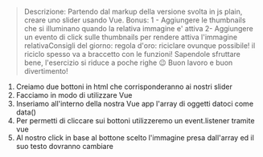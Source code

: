 > Descrizione:
> Partendo dal markup della versione svolta in js plain, creare uno slider usando Vue.
Bonus:
> 1 - Aggiungere le thumbnails che si illuminano quando la relativa immagine e' attiva
> 2-  Aggiungere un evento di click sulle thumbnails per rendere attiva l'immagine relativaConsigli del giorno:
regola d'oro: riciclare ovunque possibile!
il riciclo spesso va a braccetto con le funzioni! Sapendole sfruttare bene, l'esercizio si riduce a poche righe :wink:
> Buon lavoro e buon divertimento!

1) Creiamo due bottoni in html che corrisponderanno ai nostri slider 
2) Facciamo in modo di utilizzare Vue 
3) Inseriamo all'interno della nostra Vue app l'array di oggetti datoci come data()
4) Per permetti di cliccare sui bottoni utilizzeremo un event.listener tramite vue 
5) Al nostro click in base al bottone scelto l'immagine presa dall'array ed il suo testo dovranno cambiare 